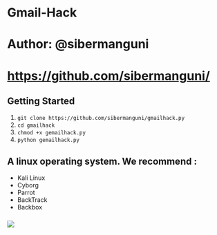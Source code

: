 # Gmail-Hack
# Author: @sibermanguni
# https://github.com/sibermanguni/

## Getting Started
1. ```git clone https://github.com/sibermanguni/gmailhack.py```
2. ```cd gmailhack```
3. ```chmod +x gemailhack.py ```
4. ```python gemailhack.py```

## A linux operating system. We recommend :
- Kali Linux 
- Cyborg
- Parrot 
- BackTrack 
- Backbox

### 
![](https://avatars2.githubusercontent.com/u/61872949?s=400&v=4)

 
